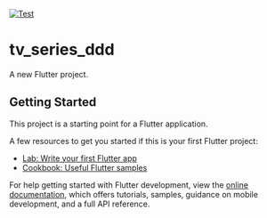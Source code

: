 [![Test](https://github.com/mo7amedaliEbaid/tv_series_ddd/actions/workflows/test.yml/badge.svg)](https://github.com/mo7amedaliEbaid/tv_series_ddd/actions/workflows/test.yml)

# tv_series_ddd

A new Flutter project.

## Getting Started

This project is a starting point for a Flutter application.

A few resources to get you started if this is your first Flutter project:

- [Lab: Write your first Flutter app](https://docs.flutter.dev/get-started/codelab)
- [Cookbook: Useful Flutter samples](https://docs.flutter.dev/cookbook)

For help getting started with Flutter development, view the
[online documentation](https://docs.flutter.dev/), which offers tutorials,
samples, guidance on mobile development, and a full API reference.

